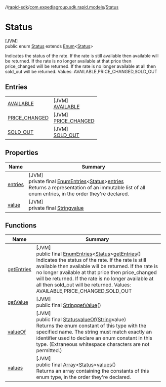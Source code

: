 //[rapid-sdk](../../../index.md)/[com.expediagroup.sdk.rapid.models](../index.md)/[Status](index.md)

# Status

[JVM]\
public enum [Status](index.md) extends [Enum](https://docs.oracle.com/javase/8/docs/api/java/lang/Enum.html)&lt;[Status](index.md)&gt;

Indicates the status of the rate. If the rate is still available then available will be returned. If the rate is no longer available at that price then price_changed will be returned. If the rate is no longer available at all then sold_out will be returned. Values: AVAILABLE,PRICE_CHANGED,SOLD_OUT

## Entries

| | |
|---|---|
| [AVAILABLE](-a-v-a-i-l-a-b-l-e/index.md) | [JVM]<br>[AVAILABLE](-a-v-a-i-l-a-b-l-e/index.md) |
| [PRICE_CHANGED](-p-r-i-c-e_-c-h-a-n-g-e-d/index.md) | [JVM]<br>[PRICE_CHANGED](-p-r-i-c-e_-c-h-a-n-g-e-d/index.md) |
| [SOLD_OUT](-s-o-l-d_-o-u-t/index.md) | [JVM]<br>[SOLD_OUT](-s-o-l-d_-o-u-t/index.md) |

## Properties

| Name | Summary |
|---|---|
| [entries](index.md#-523510335%2FProperties%2F700308213) | [JVM]<br>private final [EnumEntries](https://kotlinlang.org/api/latest/jvm/stdlib/kotlin.enums/-enum-entries/index.html)&lt;[Status](index.md)&gt;[entries](index.md#-523510335%2FProperties%2F700308213)<br>Returns a representation of an immutable list of all enum entries, in the order they're declared. |
| [value](index.md#-1970834176%2FProperties%2F700308213) | [JVM]<br>private final [String](https://docs.oracle.com/javase/8/docs/api/java/lang/String.html)[value](index.md#-1970834176%2FProperties%2F700308213) |

## Functions

| Name | Summary |
|---|---|
| [getEntries](get-entries.md) | [JVM]<br>public final [EnumEntries](https://kotlinlang.org/api/latest/jvm/stdlib/kotlin.enums/-enum-entries/index.html)&lt;[Status](index.md)&gt;[getEntries](get-entries.md)()<br>Indicates the status of the rate. If the rate is still available then available will be returned. If the rate is no longer available at that price then price_changed will be returned. If the rate is no longer available at all then sold_out will be returned. Values: AVAILABLE,PRICE_CHANGED,SOLD_OUT |
| [getValue](get-value.md) | [JVM]<br>public final [String](https://docs.oracle.com/javase/8/docs/api/java/lang/String.html)[getValue](get-value.md)() |
| [valueOf](value-of.md) | [JVM]<br>public final [Status](index.md)[valueOf](value-of.md)([String](https://docs.oracle.com/javase/8/docs/api/java/lang/String.html)value)<br>Returns the enum constant of this type with the specified name. The string must match exactly an identifier used to declare an enum constant in this type. (Extraneous whitespace characters are not permitted.) |
| [values](values.md) | [JVM]<br>public final [Array](https://kotlinlang.org/api/latest/jvm/stdlib/kotlin/-array/index.html)&lt;[Status](index.md)&gt;[values](values.md)()<br>Returns an array containing the constants of this enum type, in the order they're declared. |
